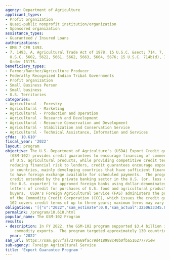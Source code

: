 ```yaml
---
agency: Department of Agriculture
applicant_types:
- Profit organization
- Quasi-public nonprofit institution/organization
- Sponsored organization
assistance_types:
- Guaranteed / Insured Loans
authorizations:
- OMB 7 CFR 1493.
- 7, 1493, A, Agricultural Trade Act of 1978. 15 U.S.C. &sect; 714. 7, 1493, A, 7
  U.S.C. 5602, 5622, 5661, 5662, 5663, 5664, 5676; 15 U.S.C. 714b(d), 714c(f). Executive
  Order 13175.
beneficiary_types:
- Farmer/Rancher/Agriculture Producer
- Federally Recognized Indian Tribal Governments
- Profit organization
- Small Business Person
- Small business
- U.S. Territories
categories:
- Agricultural - Forestry
- Agricultural - Marketing
- Agricultural - Production and Operation
- Agricultural - Research and Development
- Agricultural - Resource Conservation and Development
- Agricultural - Stabilization and Conservation Service
- Agricultural - Technical Assistance, Information and Services
cfda: '10.610'
fiscal_year: '2022'
layout: program
objective: The U.S. Department of Agriculture's (USDA) Export Credit guarantee Program
  (GSM-102) provides credit guarantees to encourage financing of commercial exports
  of U.S. agricultural products, while providing competitive credit terms to buyers.  By
  reducing financial risk to lenders, credit guarantees encourage exports to buyers
  in countries, mainly developing countries that have sufficient financial strength
  to have foreign exchange available for scheduled payments.  The program guarantees
  credit extended by the private banking sector in the U.S. (or, less commonly,  by
  the U.S. exporter) to approved foreign banks using dollar-denominated, irrevocable
  letters of credit for purchases of U.S. food and agricultural products by foreign
  buyers.  USDA's Foreign Agricultural Service (FAS) administers the program on behalf
  of the Commodity Credit Corporation (CCC), which issues the credit guarantees.  GSM
  102 covers credit terms of up to three years; maximum terms may vary by country.
obligations: '[{"x":"2022","sam_estimate":0.0,"sam_actual":3250633345.0,"usa_spending_actual":0.0},{"x":"2023","sam_estimate":3000000000.0,"sam_actual":0.0,"usa_spending_actual":0.0},{"x":"2024","sam_estimate":5000000000.0,"sam_actual":0.0,"usa_spending_actual":0.0}]'
permalink: /program/10.610.html
popular_name: The GSM-102 Program
results:
- description: In FY 2022, the GSM-102 program supported $3.4 billion in agricultural
    commodity exports.  The program targeted approximately 130 countries worldwide.
  year: '2022'
sam_url: https://sam.gov/fal/279669fac79d418988c40b0fba516277/view
sub-agency: Foreign Agricultural Service
title: 'Export Guarantee Program '
---
```

